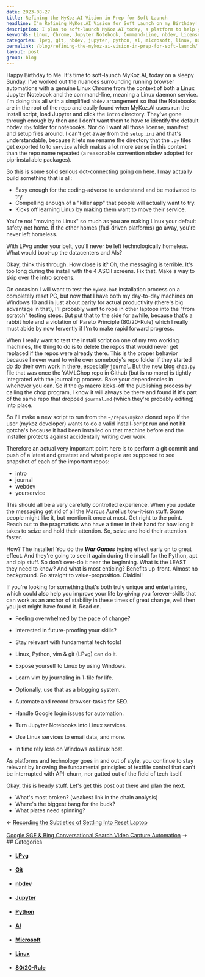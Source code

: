 ```yaml
---
date: 2023-08-27
title: Refining the MyKoz.AI Vision in Prep for Soft Launch
headline: I'm Refining MyKoz.AI Vision for Soft Launch on my Birthday!
description: I plan to soft-launch MyKoz.AI today, a platform to help you stay relevant in the tech world. Learn and use Linux, Python, vim & git (LPvg) to make the most of your skills. Automate browser tasks for SEO and turn Jupyter Notebooks into Linux services. Get ready to rely less on Windows and stay up-to-date with the latest technology.
keywords: Linux, Chrome, Jupyter Notebook, Command-Line, nbdev, License, Manifest, Setup Files, setup.ini, service, repo, pip-installable, packages, coding-adverse, killer app, Linux safety-net, datacenters, AIs, LPvg, messaging, ASCII, intro screens, Windows 10, Pareto Principle, 80/20-Rule, rabbit hole, YAMLChop, Github, @p macro,
categories: lpvg, git, nbdev, jupyter, python, ai, microsoft, linux, 80/20-rule
permalink: /blog/refining-the-mykoz-ai-vision-in-prep-for-soft-launch/
layout: post
group: blog
---
```



Happy Birthday to Me. It's time to soft-launch MyKoz.AI, today on a sleepy
Sunday. I've worked out the nuances surrounding running browser automations
with a genuine Linux Chrome from the context of both a Linux Jupyter Notebook
and the command-line, meaning a Linux daemon service. I'm doing this all with a
simplified `nbdev` arrangement so that the Notebooks are in the root of the
repo and easily found when MyKoz.AI users run the install script, load Jupyter
and click the `intro` directory. They've gone through enough by then and I
don't want them to have to identify the default nbdev `nbs` folder for
notebooks. Nor do I want all those license, manifest and setup files around. I
can't get away from the `setup.ini` and that's understandable, because it lets
me rename the directory that the `.py` files get exported to to `service` which
makes a lot more sense in this context than the repo name repeated (a
reasonable convention nbdev adopted for pip-installable packages).

So this is some solid serious dot-connecting going on here. I may actually
build something that is all:

- Easy enough for the coding-adverse to understand and be motivated to try.
- Compelling enough of a "killer app" that people will actually want to try.
- Kicks off learning Linux by making them want to move their service.

You're not "moving to Linux" so much as you are making Linux your default
safety-net home. If the other homes (fad-driven platforms) go away, you're
never left homeless.

With LPvg under your belt, you'll never be left technologically homeless. What
would boot-up the datacenters and AIs?

Okay, think this through. How close is it? Oh, the messaging is terrible. It's
too long during the install with the 4 ASCII screens. Fix that. Make a way to
skip over the intro screens.

On occasion I will want to test the `mykoz.bat` installation process on a
completely reset PC, but now that I have both my day-to-day machines on Windows
10 and in just about parity for actual productivity (there's big advantage in
that), I'll probably want to rope in other laptops into the "from scratch"
testing steps. But put that to the side for awhile, because that's a rabbit
hole and a violation of Pareto Principle (80/20-Rule) which I really must abide
by now fervently if I'm to make rapid forward progress.

When I really want to test the install script on one of my two working
machines, the thing to do is to delete the repos that would never get replaced
if the repos were already there. This is the proper behavior because I never
want to write over somebody's repo folder if they started do do their own work
in there, especially `journal`. But the new blog `chop.py` file that was once
the YAMLChop repo in Github (but is no more) is tightly integrated with the
journaling process. Bake your dependencies in whenever you can. So if the `@p`
macro kicks-off the publishing process by calling the chop program, I know it
will always be there and found if it's part of the same repo that dropped
`journal.md` (which they're probably editing) into place.

So I'll make a new script to run from the `~/repos/mykoz` cloned repo if the
user (mykoz developer) wants to do a valid install-script run and not hit
gotcha's because it had been installed on that machine before and the installer
protects against accidentally writing over work.

Therefore an actual very important point here is to perform a git commit and
push of a latest and greatest and what people are supposed to see snapshot of
each of the important repos:

- intro
- journal
- webdev
- yourservice

This should all be a very carefully controlled experience. When you update the
messaging get rid of all the Marcus Aurelius tow-it-ism stuff. Some people
might like it, but mention it once at most. Get right to the point. Reach out
to the pragmatists who have a timer in their hand for how long it takes to
seize and hold their attention. So, seize and hold their attention faster.

How? The installer! You do the ***War Games*** typing effect early on to great
effect. And they're going to see it again during the install for the Python,
apt and pip stuff. So don't over-do it near the beginning. What is the LEAST
they need to know? And what is most enticing? Benefits up-front. Almost no
background. Go straight to value-proposition. Cialdini!

If you're looking for something that's both truly unique and entertaining,
which could also help you improve your life by giving you forever-skills that
can work as an anchor of stability in these times of great change, well then
you just might have found it. Read on.

- Feeling overwhelmed by the pace of change?
- Interested in future-proofing your skills?
- Stay relevant with fundamental tech tools!
- Linux, Python, vim & git (LPvg) can do it.

- Expose yourself to Linux by using Windows.
- Learn vim by journaling in 1-file for life.
- Optionally, use that as a blogging system.
- Automate and record browser-tasks for SEO.

- Handle Google login issues for automation.
- Turn Jupyter Notebooks into Linux services.
- Use Linux services to email data, and more.
- In time rely less on Windows as Linux host.

As platforms and technology goes in and out of style, you continue to stay
relevant by knowing the fundamental principles of textfile control that can't
be interrupted with API-churn, nor gutted out of the field of tech itself.

Okay, this is heady stuff. Let's get this post out there and plan the next.

- What's most broken? (weakest link in the chain analysis)
- Where's the biggest bang for the buck?
- What plates need spinning?



<div class="arrow-links"><div class="post-nav-prev"><span class="arrow">&larr;&nbsp;</span><a href="/blog/recording-the-subtleties-of-settling-into-reset-laptop/">Recording the Subtleties of Settling Into Reset Laptop</a></div> &nbsp; <div class="post-nav-next"><a href="/blog/google-sge-bing-conversational-search-video-capture-automation/">Google SGE & Bing Conversational Search Video Capture Automation</a><span class="arrow">&nbsp;&rarr;</span></div></div>
## Categories

<ul>
<li><h4><a href='/lpvg/'>LPvg</a></h4></li>
<li><h4><a href='/git/'>Git</a></h4></li>
<li><h4><a href='/nbdev/'>nbdev</a></h4></li>
<li><h4><a href='/jupyter/'>Jupyter</a></h4></li>
<li><h4><a href='/python/'>Python</a></h4></li>
<li><h4><a href='/ai/'>AI</a></h4></li>
<li><h4><a href='/microsoft/'>Microsoft</a></h4></li>
<li><h4><a href='/linux/'>Linux</a></h4></li>
<li><h4><a href='/80-20-rule/'>80/20-Rule</a></h4></li></ul>